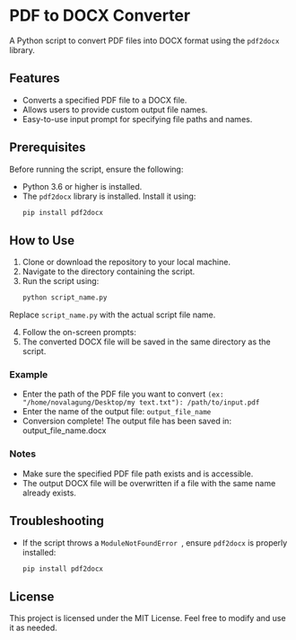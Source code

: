 # PDF to DOCX Converter

A Python script to convert PDF files into DOCX format using the `pdf2docx` library.

## Features
- Converts a specified PDF file to a DOCX file.
- Allows users to provide custom output file names.
- Easy-to-use input prompt for specifying file paths and names.

## Prerequisites
Before running the script, ensure the following:
- Python 3.6 or higher is installed.
- The `pdf2docx` library is installed. Install it using:
  ```bash
  pip install pdf2docx
  
## How to Use
1. Clone or download the repository to your local machine.
2. Navigate to the directory containing the script.
3. Run the script using:
   ```bash
   python script_name.py
Replace `script_name.py` with the actual script file name.

4. Follow the on-screen prompts:
5. The converted DOCX file will be saved in the same directory as the script.

### Example
  - Enter the path of the PDF file you want to convert `(ex: "/home/novalagung/Desktop/my text.txt"): /path/to/input.pdf`
  - Enter the name of the output file: `output_file_name`
  - Conversion complete! The output file has been saved in: output_file_name.docx

### Notes
- Make sure the specified PDF file path exists and is accessible.
- The output DOCX file will be overwritten if a file with the same name already exists.

## Troubleshooting
- If the script throws a `ModuleNotFoundError `, ensure `pdf2docx` is properly installed:
  ```bash
  pip install pdf2docx

## License
This project is licensed under the MIT License. Feel free to modify and use it as needed.
